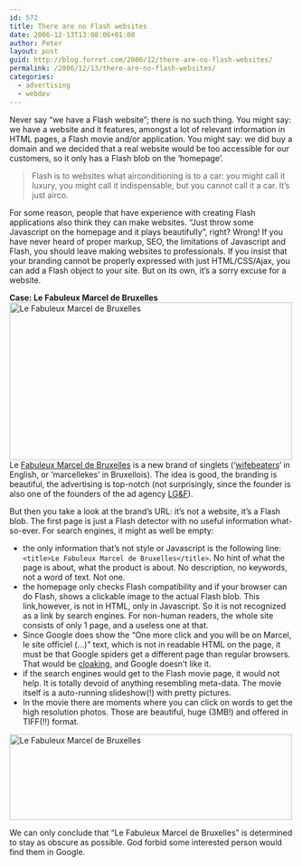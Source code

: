 ```yaml
---
id: 572
title: There are no Flash websites
date: 2006-12-13T13:08:06+01:00
author: Peter
layout: post
guid: http://blog.forret.com/2006/12/there-are-no-flash-websites/
permalink: /2006/12/13/there-are-no-flash-websites/
categories:
  - advertising
  - webdev
---
```

Never say &#8220;we have a Flash website&#8221;; there is no such thing. You might say: we have a website and it features, amongst a lot of relevant information in HTML pages, a Flash movie and/or application. You might say: we did buy a domain and we decided that a real website would be too accessible for our customers, so it only has a Flash blob on the &#8216;homepage&#8217;. 

> Flash is to websites what airconditioning is to a car: you might call it luxury, you might call it indispensable, but you cannot call it a car. It&#8217;s just airco.

For some reason, people that have experience with creating Flash applications also think they can make websites. &#8220;Just throw some Javascript on the homepage and it plays beautifully&#8221;, right? Wrong! If you have never heard of proper markup, SEO, the limitations of Javascript and Flash, you should leave making websites to professionals. If you insist that your branding cannot be properly expressed with just HTML/CSS/Ajax, you can add a Flash object to your site. But on its own, it&#8217;s a sorry excuse for a website. 

**Case: Le Fabuleux Marcel de Bruxelles**  
[<img loading="lazy" src="http://static.flickr.com/123/321216556_f4936dd020.jpg" width="500" height="278" alt="Le Fabuleux Marcel de Bruxelles" />](http://www.flickr.com/photos/pforret/321216556/ "Photo Sharing")  
Le [Fabuleux Marcel de Bruxelles](http://www.fabuleuxmarcel.be) is a new brand of singlets (&#8216;[wifebeaters](http://en.wikipedia.org/wiki/Wifebeater_(shirt))&#8216; in English, or &#8216;marcellekes&#8217; in Bruxellois). The idea is good, the branding is beautiful, the advertising is top-notch (not surprisingly, since the founder is also one of the founders of the ad agency [LG&F](http://www.lgf.be)).  
<!--more-->

  
But then you take a look at the brand&#8217;s URL: it&#8217;s not a website, it&#8217;s a Flash blob. The first page is just a Flash detector with no useful information what-so-ever. For search engines, it might as well be empty:

  * the only information that&#8217;s not style or Javascript is the following line: `<title>Le Fabuleux Marcel de Bruxelles</title>`. No hint of what the page is about, what the product is about. No description, no keywords, not a word of text. Not one.
  * the homepage only checks Flash compatibility and if your browser can do Flash, shows a clickable image to the actual Flash blob. This link,however, is not in HTML, only in Javascript. So it is not recognized as a link by search engines. For non-human readers, the whole site consists of only 1 page, and a useless one at that.
  * Since Google does show the &#8220;One more click and you will be on Marcel, le site officiel (&#8230;)&#8221; text, which is not in readable HTML on the page, it must be that Google spiders get a different page than regular browsers. That would be [cloaking](http://en.wikipedia.org/wiki/Cloaking), and Google doesn&#8217;t like it.
  * if the search engines would get to the Flash movie page, it would not help. It is totally devoid of anything resembling meta-data. The movie itself is a auto-running slideshow(!) with pretty pictures.
  * In the movie there are moments where you can click on words to get the high resolution photos. Those are beautiful, huge (3MB!) and offered in TIFF(!!) format.

[<img loading="lazy" src="http://static.flickr.com/139/321216558_131b661692.jpg" width="500" height="151" alt="Le Fabuleux Marcel de Bruxelles" />](http://www.flickr.com/photos/pforret/321216558/ "Photo Sharing")

We can only conclude that &#8220;Le Fabuleux Marcel de Bruxelles&#8221; is determined to stay as obscure as possible. God forbid some interested person would find them in Google.